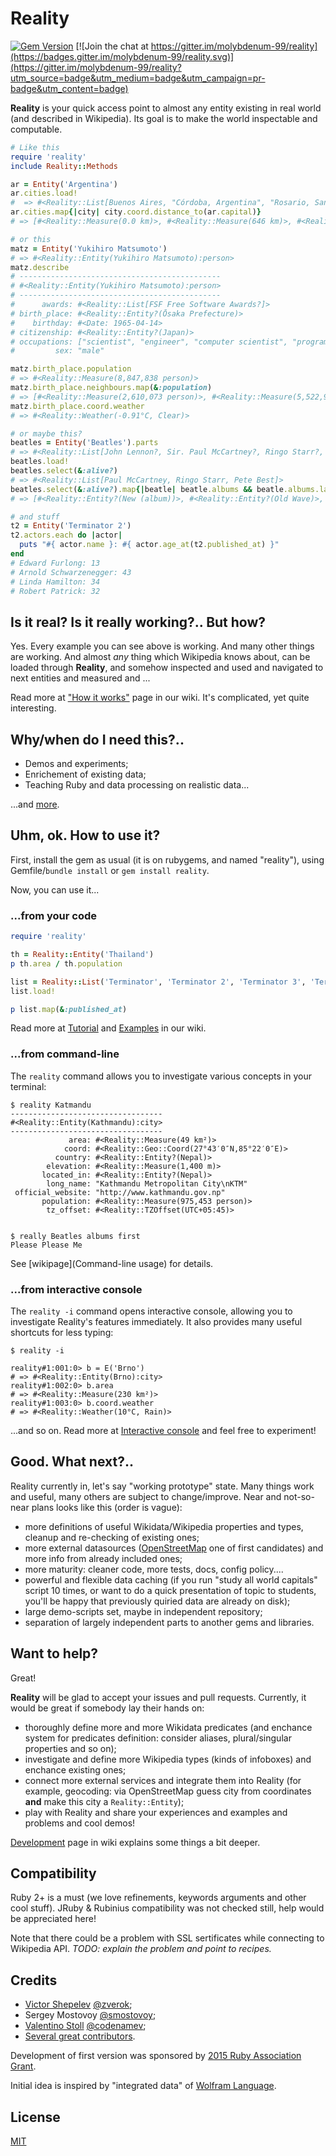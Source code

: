 Reality
=======

[![Gem Version](https://badge.fury.io/rb/reality.svg)](http://badge.fury.io/rb/reality)
[![Join the chat at https://gitter.im/molybdenum-99/reality](https://badges.gitter.im/molybdenum-99/reality.svg)](https://gitter.im/molybdenum-99/reality?utm_source=badge&utm_medium=badge&utm_campaign=pr-badge&utm_content=badge)

**Reality** is your quick access point to almost any entity existing in
real world (and described in Wikipedia). Its goal is to make the world
inspectable and computable.

```ruby
# Like this
require 'reality'
include Reality::Methods

ar = Entity('Argentina')
ar.cities.load!
#  => #<Reality::List[Buenos Aires, "Córdoba, Argentina", "Rosario, Santa Fe", "Mendoza, Argentina", La Plata, San Miguel de Tucumán, Mar del Plata, Salta, "Santa Fe, Argentina", "San Juan, Argentina", "Resistencia, Chaco", Neuquén, Santiago del Estero, Corrientes, Avellaneda, Bahía Blanca, San Salvador de Jujuy, Quilmes, Lanús, Comodoro Rivadavia, "Concordia, Entre Ríos"]>
ar.cities.map{|city| city.coord.distance_to(ar.capital)}
# => [#<Reality::Measure(0.0 km)>, #<Reality::Measure(646 km)>, #<Reality::Measure(278 km)>, #<Reality::Measure(985 km)>, #<Reality::Measure(54 km)>, #<Reality::Measure(1,084 km)>, #<Reality::Measure(385 km)>, #<Reality::Measure(1,285 km)>, #<Reality::Measure(394 km)>, #<Reality::Measure(1,005 km)>, #<Reality::Measure(797 km)>, #<Reality::Measure(987 km)>, #<Reality::Measure(942 km)>, #<Reality::Measure(793 km)>, #<Reality::Measure(7 km)>, #<Reality::Measure(574 km)>, #<Reality::Measure(1,338 km)>, #<Reality::Measure(16 km)>, #<Reality::Measure(11 km)>, #<Reality::Measure(1,471 km)>, #<Reality::Measure(358 km)>] 

# or this
matz = Entity('Yukihiro Matsumoto')
# => #<Reality::Entity(Yukihiro Matsumoto):person>
matz.describe
# ---------------------------------------------
# #<Reality::Entity(Yukihiro Matsumoto):person>
# ---------------------------------------------
#      awards: #<Reality::List[FSF Free Software Awards?]>
# birth_place: #<Reality::Entity?(Ōsaka Prefecture)>
#    birthday: #<Date: 1965-04-14>
# citizenship: #<Reality::Entity?(Japan)>
# occupations: ["scientist", "engineer", "computer scientist", "programmer"]
#         sex: "male"

matz.birth_place.population
# => #<Reality::Measure(8,847,838 person)>
matz.birth_place.neighbours.map(&:population)
# => [#<Reality::Measure(2,610,073 person)>, #<Reality::Measure(5,522,917 person)>, #<Reality::Measure(1,372,046 person)>, #<Reality::Measure(961,320 person)>, #<Reality::Measure(119,291 person)>]
matz.birth_place.coord.weather
# => #<Reality::Weather(-0.91°C, Clear)>

# or maybe this?
beatles = Entity('Beatles').parts
# => #<Reality::List[John Lennon?, Sir. Paul McCartney?, Ringo Starr?, George Harrison?, Stuart Sutcliffe?, Pete Best?]>
beatles.load!
beatles.select(&:alive?)
# => #<Reality::List[Paul McCartney, Ringo Starr, Pete Best]> 
beatles.select(&:alive?).map{|beatle| beatle.albums && beatle.albums.last}
# => [#<Reality::Entity?(New (album))>, #<Reality::Entity?(Old Wave)>, nil]

# and stuff
t2 = Entity('Terminator 2')
t2.actors.each do |actor|
  puts "#{ actor.name }: #{ actor.age_at(t2.published_at) }"
end
# Edward Furlong: 13
# Arnold Schwarzenegger: 43
# Linda Hamilton: 34
# Robert Patrick: 32
```

## Is it real? Is it really working?.. But how?

Yes. Every example you can see above is working. And many other things
are working. And almost _any_ thing which Wikipedia knows about, can be
loaded through **Reality**, and somehow inspected and used and navigated
to next entities and measured and ...

Read more at ["How it works"]() page in our wiki. It's complicated, yet
quite interesting.

## Why/when do I need this?..

* Demos and experiments;
* Enrichement of existing data;
* Teaching Ruby and data processing on realistic data...

...and [more](applications).

## Uhm, ok. How to use it?

First, install the gem as usual (it is on rubygems, and named "reality"),
using Gemfile/`bundle install` or `gem install reality`.

Now, you can use it...

### ...from your code

```ruby
require 'reality'

th = Reality::Entity('Thailand')
p th.area / th.population

list = Reality::List('Terminator', 'Terminator 2', 'Terminator 3', 'Terminator 4', 'Terminator 5')
list.load!

p list.map(&:published_at)

```

Read more at [Tutorial]() and [Examples]() in our wiki.

### ...from command-line

The `reality` command allows you to investigate various
concepts in your terminal:

```
$ reality Katmandu
----------------------------------
#<Reality::Entity(Kathmandu):city>
----------------------------------
             area: #<Reality::Measure(49 km²)>
            coord: #<Reality::Geo::Coord(27°43′0″N,85°22′0″E)>
          country: #<Reality::Entity?(Nepal)>
        elevation: #<Reality::Measure(1,400 m)>
       located_in: #<Reality::Entity?(Nepal)>
        long_name: "Kathmandu Metropolitan City\nKTM"
 official_website: "http://www.kathmandu.gov.np"
       population: #<Reality::Measure(975,453 person)>
        tz_offset: #<Reality::TZOffset(UTC+05:45)>


$ really Beatles albums first
Please Please Me
```

See [wikipage](Command-line usage) for details.

### ...from interactive console

The `reality -i` command opens interactive console, allowing you to
investigate Reality's features immediately. It also provides many useful
shortcuts for less typing:

```
$ reality -i

reality#1:001:0> b = E('Brno')
# => #<Reality::Entity(Brno):city>
reality#1:002:0> b.area
# => #<Reality::Measure(230 km²)>
reality#1:003:0> b.coord.weather
# => #<Reality::Weather(10°C, Rain)>
```

...and so on. Read more at [Interactive console]() and feel free to
experiment!

## Good. What next?..

Reality currently in, let's say "working prototype" state. Many things
work and useful, many others are subject to change/improve. Near and
not-so-near plans looks like this (order is vague):

* more definitions of useful Wikidata/Wikipedia properties and types,
  cleanup and re-checking of existing ones;
* more external datasources ([OpenStreetMap](http://www.openstreetmap.org/)
  one of first candidates) and more info from already included ones;
* more maturity: cleaner code, more tests, docs, config policy....
* powerful and flexible data caching (if you run "study all world capitals"
  script 10 times, or want to do a quick presentation of topic to students,
  you'll be happy that previously quiried data are already on disk);
* large demo-scripts set, maybe in independent repository;
* separation of largely independent parts to another gems and libraries.

## Want to help?

Great!

**Reality** will be glad to accept your issues and pull requests.
Currently, it would be great if somebody lay their hands on:

* thoroughly define more and more Wikidata predicates (and enchance system
  for predicates definition: consider aliases, plural/singular properties
  and so on);
* investigate and define more Wikipedia types (kinds of infoboxes) and
  enchance existing ones;
* connect more external services and integrate them into Reality (for
  example, geocoding: via OpenStreetMap guess city from coordinates
  **and** make this city a `Reality::Entity`);
* play with Reality and share your experiences and examples and problems
  and cool demos!

[Development]() page in wiki explains some things a bit deeper.

## Compatibility

Ruby 2+ is a must (we love refinements, keywords arguments and other
cool stuff). JRuby & Rubinius compatibility was not checked still, help
would be appreciated here!

Note that there could be a problem with SSL sertificates while connecting
to Wikipedia API. _TODO: explain the problem and point to recipes._
  
## Credits

* [Victor Shepelev](https://zverok.github.io) [@zverok](https://github.com/zverok);
* Sergey Mostovoy [@smostovoy](https://github.com/smostovoy);
* [Valentino Stoll](http://www.awesomevibe.com/) [@codenamev](https://github.com/codenamev);
* [Several great contributors](https://github.com/molybdenum-99/reality/graphs/contributors).

Development of first version was sponsored by
[2015 Ruby Association Grant](http://www.ruby.or.jp/en/news/20151116.html).

Initial idea is inspired by "integrated data" of
[Wolfram Language](http://reference.wolfram.com/language/).

## License

[MIT](https://github.com/molybdenum-99/reality/blob/master/LICENSE.txt)

